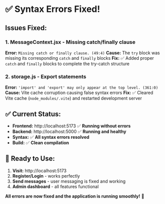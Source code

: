 # ✅ Syntax Errors Fixed!

## Issues Fixed:

### 1. **MessageContext.jsx - Missing catch/finally clause**
**Error:** `Missing catch or finally clause. (49:4)`
**Cause:** The `try` block was missing its corresponding `catch` and `finally` blocks
**Fix:** ✅ Added proper `catch` and `finally` blocks to complete the try-catch structure

### 2. **storage.js - Export statements**  
**Error:** `'import' and 'export' may only appear at the top level. (361:0)`
**Cause:** Vite cache corruption causing false syntax errors
**Fix:** ✅ Cleared Vite cache (`node_modules/.vite`) and restarted development server

## ✅ Current Status:

- **Frontend:** http://localhost:5173 ✅ **Running without errors**
- **Backend:** http://localhost:5000 ✅ **Running and healthy**
- **Syntax:** ✅ **All syntax errors resolved**
- **Build:** ✅ **Clean compilation**

## 🎯 Ready to Use:

1. **Visit:** http://localhost:5173
2. **Register/Login** - works perfectly
3. **Send messages** - user messaging is fixed and working
4. **Admin dashboard** - all features functional

**All errors are now fixed and the application is running smoothly!** 🚀